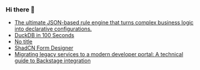 ### Hi there 👋

<!-- daily.dev BOOKMARKS:START -->
- [The ultimate JSON-based rule engine that turns complex business logic into declarative configurations.](https://app.daily.dev/posts/aNJ3jdKN8?utm_source=rss&utm_medium=bookmarks&utm_campaign=PnGboN99PhXCxFrWGGg2C)
- [DuckDB in 100 Seconds](https://app.daily.dev/posts/c59vGEgY8?utm_source=rss&utm_medium=bookmarks&utm_campaign=PnGboN99PhXCxFrWGGg2C)
- [No title](https://app.daily.dev/posts/Qonxtmeg9?utm_source=rss&utm_medium=bookmarks&utm_campaign=PnGboN99PhXCxFrWGGg2C)
- [ShadCN Form Designer](https://app.daily.dev/posts/5jqd2GQdq?utm_source=rss&utm_medium=bookmarks&utm_campaign=PnGboN99PhXCxFrWGGg2C)
- [Migrating legacy services to a modern developer portal: A technical guide to Backstage integration](https://app.daily.dev/posts/NiJVfmqeU?utm_source=rss&utm_medium=bookmarks&utm_campaign=PnGboN99PhXCxFrWGGg2C)
<!-- daily.dev BOOKMARKS:END -->

<!--
**dinesh4monto/dinesh4monto** is a ✨ _special_ ✨ repository because its `README.md` (this file) appears on your GitHub profile.

Here are some ideas to get you started:

- 🔭 I’m currently working on ...
- 🌱 I’m currently learning ...
- 👯 I’m looking to collaborate on ...
- 🤔 I’m looking for help with ...
- 💬 Ask me about ...
- 📫 How to reach me: ...
- 😄 Pronouns: ...
- ⚡ Fun fact: ...
-->
